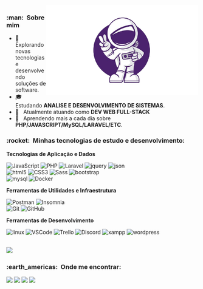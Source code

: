 <img src="https://github.com/Yanhadlich/images/blob/main/astronauta.png" width="400px" align="right" alt="Astronauta-Yan">

<h3> :man: &nbsp;Sobre mim</h3>

- 🤔 &nbsp; Explorando novas tecnologias e desenvolvendo soluções de software.
- 🎓 &nbsp; Estudando **ANALISE E DESENVOLVIMENTO DE SISTEMAS**.
- 💼 &nbsp; Atualmente atuando como **DEV WEB FULL-STACK**
- 🌱 &nbsp; Aprendendo mais a cada dia sobre <br/> **PHP/JAVASCRIPT/MySQL/LARAVEL/ETC**.

<h3> :rocket: &nbsp;Minhas tecnologias de estudo e desenvolvimento:</h3>

**Tecnologias de Aplicação e Dados**

  ![JavaScript](https://img.shields.io/badge/-JavaScript-333333?style=flat&logo=javascript)
  ![PHP](https://img.shields.io/badge/php-333333?style=flat&logo=PHP)
  ![Laravel](https://img.shields.io/badge/laravel-333333?style=flat&logo=laravel) 
  ![jquery](https://img.shields.io/badge/jquery-333333?style=flat&logo=jquery) 
  ![json](https://img.shields.io/badge/json-333333?style=flat&logo=json)
  <br/>
  ![html5](https://img.shields.io/badge/-HTML5-333333?style=flat&logo=html5)
  ![CSS3](https://img.shields.io/badge/-CSS3-333333?style=flat&logo=css3)
  ![Sass](https://img.shields.io/badge/-SASS-333333?style=flat&logo=sass)
  ![bootstrap](https://img.shields.io/badge/-bootstrap-333333?style=flat&logo=bootstrap)
  <br/>
  ![mysql](https://img.shields.io/badge/-mysql-333333?style=flat&logo=mysql)
  ![Docker](https://img.shields.io/badge/-Docker-333333?style=flat&logo=docker)
 
**Ferramentas de Utilidades e Infraestrutura**

  ![Postman](https://img.shields.io/badge/-Postman-333333?style=flat&logo=postman)
  ![Insomnia](https://img.shields.io/badge/-Insomnia-333333?style=flat&logo=insomnia)
  <br/>
  ![Git](https://img.shields.io/badge/-Git-333333?style=flat&logo=git)
  ![GitHub](https://img.shields.io/badge/-GitHub-333333?style=flat&logo=github)

**Ferramentas de Desenvolvimento**

  ![linux](https://img.shields.io/badge/-Linux-333333?style=flat&logo=linux&logoColor=007ACC)
  ![VSCode](https://img.shields.io/badge/-VSCode-333333?style=flat&logo=visual-studio-code&logoColor=007ACC)
  ![Trello](https://img.shields.io/badge/-Trello-333333?style=flat&logo=trello&logoColor=007ACC)
  ![Discord](https://img.shields.io/badge/-Discord-333333?style=flat&logo=discord&logoColor=007ACC)
  ![xampp](https://img.shields.io/badge/-xampp-333333?style=flat&logo=xampp)
  ![wordpress](https://img.shields.io/badge/-wordpress-333333?style=flat&logo=wordpress)

<br/>

<a href="https://github.com/Yanhadlich">
  <img height="180em" src="https://github-readme-stats.vercel.app/api?username=Yanhadlich&theme=dracula&show_icons=true" />
</a>

<br/>

<h3> :earth_americas: &nbsp;Onde me encontrar: </h3> 

<p align="left">
  <a href="mailto:yanhadlich@gmail.com" alt="Gmail">
  <img src="https://img.shields.io/badge/-Gmail-FF0000?style=flat-square&labelColor=FF0000&logo=gmail&logoColor=white&link=mailto:yanhadlich@gmail.com" /></a>

  <a href="https://www.linkedin.com/in/yan-hadlich-142399103/" alt="Linkedin">
  <img src="https://img.shields.io/badge/-Linkedin-0e76a8?style=flat-square&logo=Linkedin&logoColor=white&link=https://www.linkedin.com/in/yan-hadlich-142399103/" /></a>

  <a href="https://api.whatsapp.com/send?phone=5547989166187" alt="WhatsApp">
  <img src="https://img.shields.io/badge/-WhatsApp-25d366?style=flat-square&labelColor=25d366&logo=whatsapp&logoColor=white&link=https://api.whatsapp.com/send?phone=55479891661872"/></a>

  <a href="https://www.instagram.com/yanhadlich/" alt="Instagram">
  <img src="https://img.shields.io/badge/-Instagram-DF0174?style=flat-square&labelColor=DF0174&logo=instagram&logoColor=white&link=https://www.instagram.com/yanhadlich/"/></a>
</p>  
